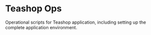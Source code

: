# Teashop Ops

Operational scripts for Teashop application, including setting up the complete application environment.

